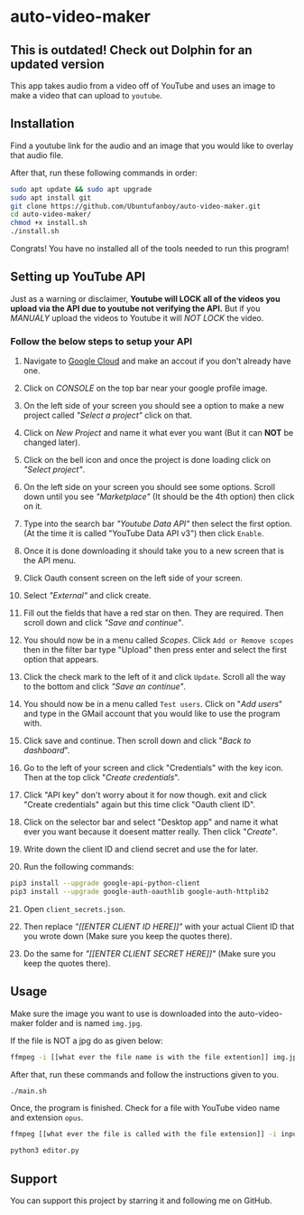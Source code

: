 # auto-video-maker

## This is outdated! Check out Dolphin for an updated version

This app takes audio from a video off of YouTube and uses an image to make a video that can upload to `youtube`.

## Installation

Find a youtube link for the audio and an image that you would like to overlay that audio file.

After that, run these following commands in order:

```bash
sudo apt update && sudo apt upgrade
sudo apt install git
git clone https://github.com/Ubuntufanboy/auto-video-maker.git
cd auto-video-maker/
chmod +x install.sh
./install.sh
```

Congrats! You have no installed all of the tools needed to run this program!

## Setting up YouTube API

Just as a warning or disclaimer, **Youtube will LOCK all of the videos you upload via the API due to youtube not verifying the API.** But if you *MANUALY* upload the videos to Youtube it will *NOT LOCK* the video.

### Follow the below steps to setup your API

1. Navigate to [Google Cloud](https://cloud.google.com/) and make an accout if you don't already have one.

2. Click on *CONSOLE* on the top bar near your google profile image.

3. On the left side of your screen you should see a option to make a new project called *"Select a project"* click on that.

4. Click on *New Project* and name it what ever you want (But it can **NOT** be changed later).

5. Click on the bell icon and once the project is done loading click on *"Select project"*.

6. On the left side on your screen you should see some options. Scroll down until you see *"Marketplace"* (It should be the 4th option) then click on it.

7. Type into the search bar *"Youtube Data API"* then select the first option. (At the time it is called "YouTube Data API v3") then click `Enable`.

8. Once it is done downloading it should take you to a new screen that is the API menu.

9. Click Oauth consent screen on the left side of your screen.

10. Select *"External"* and click create.

11. Fill out the fields that have a red star on then. They are required. Then scroll down and click *"Save and continue"*.

12. You should now be in a menu called *Scopes*. Click `Add or Remove scopes` then in the filter bar type "Upload" then press enter and select the first option that appears.

13. Click the check mark to the left of it and click `Update`. Scroll all the way to the bottom and click *"Save an continue"*.

14. You should now be in a menu called `Test users`. Click on "*Add users*" and type in the GMail account that you would like to use the program with.

15. Click save and continue. Then scroll down and click "*Back to dashboard*".

16. Go to the left of your screen and click "Credentials" with the key icon. Then at the top click "*Create credentials*".

17. Click "API key" don't worry about it for now though. exit and click "Create credentials" again but this time click "Oauth client ID".

18. Click on the selector bar and select "Desktop app" and name it what ever you want because it doesent matter really. Then click "*Create"*.

19. Write down the client ID and cliend secret and use the for later.

20. Run the following commands:
```bash
pip3 install --upgrade google-api-python-client
pip3 install --upgrade google-auth-oauthlib google-auth-httplib2
```

21. Open `client_secrets.json`.

22. Then replace *"[[ENTER CLIENT ID HERE]]"* with your actual Client ID that you wrote down (Make sure you keep the quotes there).

23. Do the same for *"[[ENTER CLIENT SECRET HERE]]"* (Make sure you keep the quotes there).


## Usage

Make sure the image you want to use is downloaded into the auto-video-maker folder and is named ``img.jpg``.

If the file is NOT a jpg do as given below:

```bash
ffmpeg -i [[what ever the file name is with the file extention]] img.jpg
```

After that, run these commands and follow the instructions given to you.

```bash
./main.sh
```

Once, the program is finished. Check for a file with YouTube video name and extension `opus`.

```bash
ffmpeg [[what ever the file is called with the file extension]] -i input.mp3
```

```bash
python3 editor.py
```

## Support

You can support this project by starring it and following me on GitHub.
